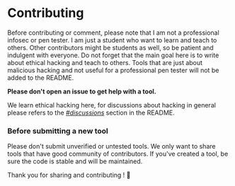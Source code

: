 # Contributing

Before contributing or comment, please note that I am not a professional infosec or pen tester. I am just a student who want to learn and teach to others. Other contributors might be students as well, so be patient and indulgent with everyone. Do not forget that the main goal here is to write about ethical hacking and teach to others. Tools that are just about malicious hacking and not useful for a professional pen tester will not be added to the README.

**Please don't open an issue to get help with a tool.**

We learn ethical hacking here, for discussions about hacking in general please refers to the *[#discussions](https://github.com/sundowndev/hacker-roadmap#discussions)* section in the README.

### Before submitting a new tool

Please don't submit unverified or untested tools. We only want to share tools that have good community of contributors. If you've created a tool, be sure the code is stable and will be maintained.

Thank you for sharing and contributing ! :tada:
